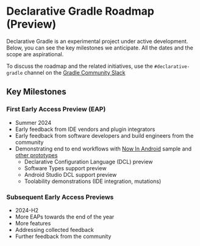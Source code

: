 # Declarative Gradle Roadmap (Preview)

Declarative Gradle is an experimental project under active development.
Below, you can see the key milestones we anticipate.
All the dates and the scope are aspirational.

To discuss the roadmap and the related initiatives, use the
`#declarative-gradle` channel on the [Gradle Community Slack](https://gradle.org/slack-invite)

## Key Milestones

### First Early Access Preview (EAP)

* Summer 2024
* Early feedback from IDE vendors and plugin integrators
* Early feedback from software developers and build engineers from the community
* Demonstrating end to end workflows with [Now In Android](https://github.com/gradle/nowinandroid) sample and [other prototypes](https://github.com/gradle/declarative-gradle)
  * Declarative Configuration Language (DCL) preview
  * Software Types support preview
  * Android Studio DCL support preview
  * Toolability demonstrations (IDE integration, mutations)

### Subsequent Early Access Previews

* 2024-H2
* More EAPs towards the end of the year
* More features
* Addressing collected feedback
* Further feedback from the community
